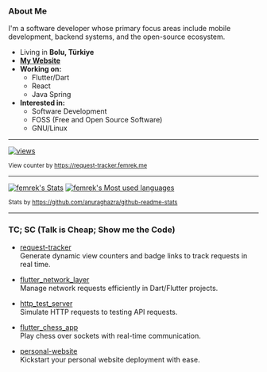 ### About Me

I'm a software developer whose primary focus areas include mobile development, backend systems, and the open-source ecosystem.

- Living in **Bolu, Türkiye**
- [**My Website**][personal_website]
- **Working on:**
  - Flutter/Dart
  - React
  - Java Spring
- **Interested in:**
  - Software Development
  - FOSS (Free and Open Source Software)
  - GNU/Linux

---

[![views](https://request-tracker.femrek.me/api/subscriptions/request/badge/e398f913-d82f-4281-9d7a-348bdd824cad?label=Profile%20Views)](https://github.com/femrek)

<sup>View counter by https://request-tracker.femrek.me</sup>

---

[![femrek's Stats](https://githubstats.femrek.me/?username=femrek&theme=vue-dark&show_icons=true&hide_border=true&count_private=true)](https://githubstats.femrek.me/?username=femrek&theme=vue-dark&show_icons=true&hide_border=true&count_private=true)
[![femrek's Most used languages](https://githubstats.femrek.me/top-langs/?username=femrek&theme=vue-dark&show_icons=true&hide_border=true&count_private=true&layout=donut)](https://githubstats.femrek.me/top-langs/?username=femrek&theme=vue-dark&show_icons=true&hide_border=true&count_private=true&layout=donut)

<sup>Stats by https://github.com/anuraghazra/github-readme-stats</sup>

---

### TC; SC (Talk is Cheap; Show me the Code)

- [request-tracker][repo_request_tracker]  
  Generate dynamic view counters and badge links to track requests in real time.

- [flutter_network_layer][repo_flutter_network_layer]  
  Manage network requests efficiently in Dart/Flutter projects.

- [http_test_server][repo_http_test_server]  
  Simulate HTTP requests to testing API requests.

- [flutter_chess_app][repo_flutter_chess_app]  
  Play chess over sockets with real-time communication.

- [personal-website][repo_personal_website]  
  Kickstart your personal website deployment with ease.

[personal_website]: https://femrek.me
[repo_request_tracker]: https://github.com/femrek/request-tracker
[repo_flutter_network_layer]: https://github.com/femrek/flutter_network_layer
[repo_http_test_server]: https://github.com/femrek/http_test_server
[repo_flutter_chess_app]: https://github.com/femrek/flutter_chess_app
[repo_personal_website]: https://github.com/femrek/personal-website
